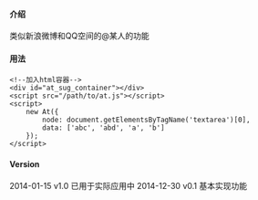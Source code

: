 #### 介绍
类似新浪微博和QQ空间的@某人的功能

#### 用法

    <!--加入html容器-->
    <div id="at_sug_container"></div>
    <script src="/path/to/at.js"></script>
    <script>
        new At({
            node: document.getElementsByTagName('textarea')[0],
            data: ['abc', 'abd', 'a', 'b']
        });
    </script>

#### Version

2014-01-15 v1.0 已用于实际应用中
2014-12-30 v0.1 基本实现功能
